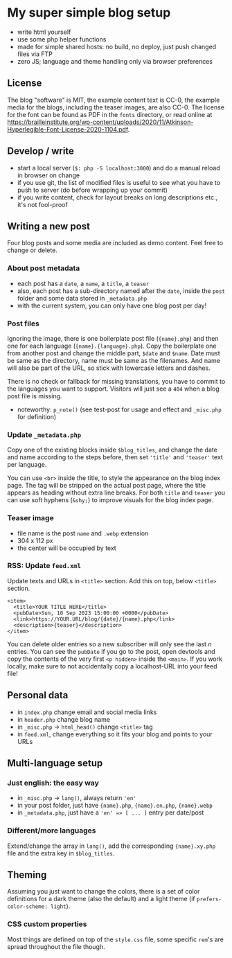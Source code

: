 # My super simple blog setup

- write html yourself
- use some php helper functions
- made for simple shared hosts: no build, no deploy, just push changed files via FTP
- zero JS; language and theme handling only via browser preferences

## License

The blog "software" is MIT, the example content text is CC-0, the example media for the blogs, including the teaser images, are also CC-0.
The license for the font can be found as PDF in the `fonts` directory, or read online at https://brailleinstitute.org/wp-content/uploads/2020/11/Atkinson-Hyperlegible-Font-License-2020-1104.pdf.

## Develop / write

- start a local server (`$: php -S localhost:3000`) and do a manual reload in browser on change
- if you use git, the list of modified files is useful to see what you have to push to server (do before wrapping up your commit)
- if you write content, check for layout breaks on long descriptions etc., it's not fool-proof

## Writing a new post

Four blog posts and some media are included as demo content. Feel free to change or delete. 

### About post metadata

- each post has a `date`, a `name`, a `title`, a `teaser`
- also, each post has a sub-directory named after the `date`, inside the `post` folder and some data stored in `_metadata.php`
- with the current system, you can only have one blog post per day!

### Post files

Ignoring the image, there is one boilerplate post file (`{name}.php`) and then one for each language (`{name}.{language}.php`). Copy the boilerplate one from another post and change the middle part, `$date` and `$name`. Date must be same as the directory, name must be same as the filenames. And name will also be part of the URL, so stick with lowercase letters and dashes.

There is no check or fallback for missing translations, you have to commit to the languages you want to support. Visitors will just see a `404` when a blog post file is missing.

- noteworthy: `p_note()` (see test-post for usage and effect and `_misc.php` for definition)

### Update `_metadata.php`

Copy one of the existing blocks inside `$blog_titles`, and change the date and name according to the steps before, then set `'title'` and `'teaser'` text per language.

You can use `<br>` inside the title, to style the appearance on the blog index page. The tag will be stripped on the actual post page, where the title appears as heading without extra line breaks. For both `title` and `teaser` you can use soft hyphens (`&shy;`) to improve visuals for the blog index page.

### Teaser image

- file name is the post `name` and `.webp` extension
- 304 x 112 px
- the center will be occupied by text

### RSS: Update `feed.xml`

Update texts and URLs in `<title>` section.
Add this on top, below `<title>` section. 
```
<item>
  <title>YOUR TITLE HERE</title>
  <pubDate>Sun, 10 Sep 2023 15:00:00 +0000</pubDate>
  <link>https://YOUR.URL/blog/{date}/{name}.php</link>
  <description>{teaser}</description>
</item>
```
You can delete older entries so a new subscriber will only see the last _n_ entries. You can see the `pubDate` if you go to the post, open devtools and copy the contents of the very first `<p hidden>` inside the `<main>`. If you work locally, make sure to not accidentally copy a localhost-URL into your feed file!

## Personal data

- in `index.php` change email and social media links
- in `header.php` change blog name
- in `_misc.php` -> `html_head()` change `<title>` tag
- in `feed.xml`, change everything so it fits your blog and points to your URLs


## Multi-language setup

### Just english: the easy way

- in `_misc.php` -> `lang()`, always return `'en'`
- in your post folder, just have `{name}.php`, `{name}.en.php`, `{name}.webp`
- in `_metadata.php`, just have a `'en' => [ ... ]` entry per date/post

### Different/more languages

Extend/change the array in `lang()`, add the corresponding `{name}.xy.php` file and the extra key in `$blog_titles`.

## Theming

Assuming you just want to change the colors, there is a set of color definitions for a dark theme (also the default) and a light theme (if `prefers-color-scheme: light`).

### CSS custom properties

Most things are defined on top of the `style.css` file, some specific `rem`'s are spread throughout the file though.